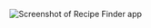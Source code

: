 ![Screenshot of Recipe Finder app](https://user-images.githubusercontent.com/67131887/97788594-2ed2c800-1b88-11eb-9736-1dcceefa4fd6.png)
